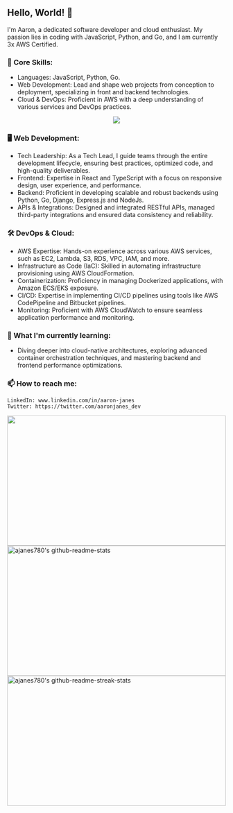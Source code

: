 ## Hello, World! 👋

I'm Aaron, a dedicated software developer and cloud enthusiast. My passion lies in coding with JavaScript, Python, and Go, 
and I am currently 3x AWS Certified.

### 🌟 Core Skills:
 - Languages: JavaScript, Python, Go.
 - Web Development: Lead and shape web projects from conception to deployment, specializing in front and backend technologies.
 - Cloud & DevOps: Proficient in AWS with a deep understanding of various services and DevOps practices.
   
<p align='center'>
 <img src="https://skillicons.dev/icons?i=html,css,sass,bootstrap,materialui,tailwind,js,ts,py,django,jquery,react,redux,next,vite,wordpress,docker,vercel,netlify,aws,git,go,java,nodejs,express,mysql,sqlite,mongodb,postgresql,postman">
</p>

### 🖥️ Web Development:

 - Tech Leadership: As a Tech Lead, I guide teams through the entire development lifecycle, ensuring best practices, optimized code, and high-quality deliverables.
 - Frontend: Expertise in React and TypeScript with a focus on responsive design, user experience, and performance.
 - Backend: Proficient in developing scalable and robust backends using Python, Go, Django, Express.js and NodeJs.
 - APIs & Integrations: Designed and integrated RESTful APIs, managed third-party integrations and ensured data consistency and reliability.

### 🛠️ DevOps & Cloud:

 - AWS Expertise: Hands-on experience across various AWS services, such as EC2, Lambda, S3, RDS, VPC, IAM, and more.
 - Infrastructure as Code (IaC): Skilled in automating infrastructure provisioning using AWS CloudFormation.
 - Containerization: Proficiency in managing Dockerized applications, with Amazon ECS/EKS exposure.
 - CI/CD: Expertise in implementing CI/CD pipelines using tools like AWS CodePipeline and Bitbucket pipelines.
 - Monitoring: Proficient with AWS CloudWatch to ensure seamless application performance and monitoring.


### 🌱 What I'm currently learning:
 - Diving deeper into cloud-native architectures, exploring advanced container orchestration techniques, and mastering backend and frontend performance optimizations.

### 📫 How to reach me:

    LinkedIn: www.linkedin.com/in/aaron-janes
    Twitter: https://twitter.com/aaronjanes_dev





<img width='100%' height='300px' src="https://github-readme-stats.vercel.app/api/top-langs/?username=ajanes780&theme=github&size_weight=0.5&count_weight=0.5&layout=donut" />

 <a href="https://github.com/ajanes780?tab=repositories">
    <img width='100%' height='300px' src="https://github-readme-stats-one-bice.vercel.app/api?username=ajanes780&theme=github&show_icons=true&count_private=true&role=OWNER,ORGANIZATION_MEMBER,COLLABORATOR" alt="ajanes780's github-readme-stats"/>
  </a>



   
  
  <a href="https://github.com/ajanes780?tab=stars">
    <img width='100%' height='300px' src="https://github-readme-streak-stats.herokuapp.com?user=ajanes780&theme=transparent&date_format=M%20j%5B%2C%20Y%5D" alt="ajanes780's github-readme-streak-stats"/>
  </a>


  


